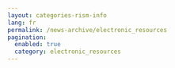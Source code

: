 ```yaml
---
layout: categories-rism-info
lang: fr
permalink: /news-archive/electronic_resources
pagination: 
  enabled: true
  category: electronic_resources
---
```

